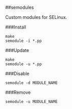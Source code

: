 ##semodules

Custom modules for SELinux.

###Install

```
make
semodule -i *.pp
```

###Update

```
make
semodule -u *.pp
```

###Disable

```
semodule -d MODULE_NAME
```

###Remove

```
semodule -u MODULE_NAME
```

